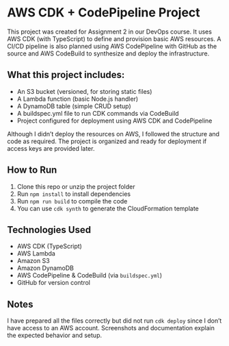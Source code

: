 # AWS CDK + CodePipeline Project

This project was created for Assignment 2 in our DevOps course. It uses AWS CDK (with TypeScript) to define and provision basic AWS resources. A CI/CD pipeline is also planned using AWS CodePipeline with GitHub as the source and AWS CodeBuild to synthesize and deploy the infrastructure.

## What this project includes:

- An S3 bucket (versioned, for storing static files)
- A Lambda function (basic Node.js handler)
- A DynamoDB table (simple CRUD setup)
- A buildspec.yml file to run CDK commands via CodeBuild
- Project configured for deployment using AWS CDK and CodePipeline

Although I didn’t deploy the resources on AWS, I followed the structure and code as required. The project is organized and ready for deployment if access keys are provided later.

## How to Run

1. Clone this repo or unzip the project folder
2. Run `npm install` to install dependencies
3. Run `npm run build` to compile the code
4. You can use `cdk synth` to generate the CloudFormation template

## Technologies Used

- AWS CDK (TypeScript)
- AWS Lambda
- Amazon S3
- Amazon DynamoDB
- AWS CodePipeline & CodeBuild (via `buildspec.yml`)
- GitHub for version control

## Notes

I have prepared all the files correctly but did not run `cdk deploy` since I don’t have access to an AWS account. Screenshots and documentation explain the expected behavior and setup.